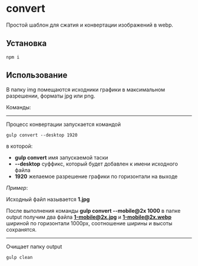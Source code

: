 # convert

Простой шаблон для сжатия и конвертации изображений в webp.

## Установка

```
npm i
```

## Использование

В папку img помещаются исходники графики в максимальном разрешении, форматы jpg или png.

Команды:

---

Процесс конвертации запускается командой

```
gulp convert --desktop 1920
```

в которой:

- **gulp convert** имя запускаемой таски
- **--desktop** суффикс, который будет добавлен к имени исходного файла
- **1920** желаемое разрешение графики по горизонтали на выходе

_Пример_:

Исходный файл называется **1.jpg**

После выполнения команды **gulp convert --mobile@2x 1000** в папке output получим два файла **1-mobile@2x.jpg** и **1-mobile@2x.webp** шириной по горизонтали 1000px, соотношение ширины и высоты сохранятся.

---

Очищает папку output

```
gulp clean
```
